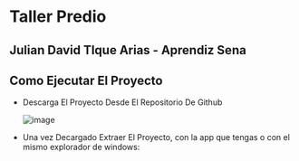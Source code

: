 # Taller Predio
## Julian David TIque Arias - Aprendiz Sena 
## Como Ejecutar El Proyecto

* Descarga El Proyecto Desde El Repositorio De Github
  
    ![image](https://github.com/julian79110/taller_predio/assets/128442954/661e079b-6e53-4f29-b327-91f2c46fe813)

* Una vez Decargado Extraer El Proyecto, con la app que tengas o con el mismo explorador de windows:
    

